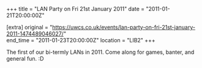 +++
title = "LAN Party on Fri 21st January 2011"
date = "2011-01-21T20:00:00Z"

[extra]
original = "https://uwcs.co.uk/events/lan-party-on-fri-21st-january-2011-1474489046027/"    
end_time = "2011-01-23T20:00:00Z"
location = "LIB2"
+++

The first of our bi-termly LANs in 2011. Come along for games, banter, and general fun. :D

